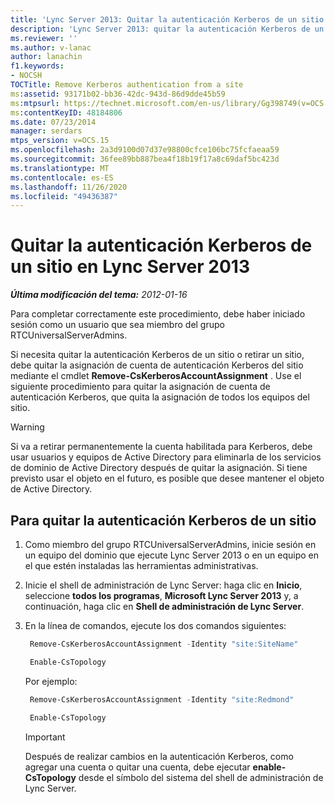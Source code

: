 ```yaml
---
title: 'Lync Server 2013: Quitar la autenticación Kerberos de un sitio'
description: 'Lync Server 2013: quitar la autenticación Kerberos de un sitio.'
ms.reviewer: ''
ms.author: v-lanac
author: lanachin
f1.keywords:
- NOCSH
TOCTitle: Remove Kerberos authentication from a site
ms:assetid: 93171b02-bb36-42dc-943d-86d9dde45b59
ms:mtpsurl: https://technet.microsoft.com/en-us/library/Gg398749(v=OCS.15)
ms:contentKeyID: 48184806
ms.date: 07/23/2014
manager: serdars
mtps_version: v=OCS.15
ms.openlocfilehash: 2a3d9100d07d37e98800cfce106bc75fcfaeaa59
ms.sourcegitcommit: 36fee89bb887bea4f18b19f17a8c69daf5bc423d
ms.translationtype: MT
ms.contentlocale: es-ES
ms.lasthandoff: 11/26/2020
ms.locfileid: "49436387"
---
```

# <a name="in-lync-server-2013-remove-kerberos-authentication-from-a-site"></a>Quitar la autenticación Kerberos de un sitio en Lync Server 2013

<div data-xmlns="http://www.w3.org/1999/xhtml">

<div class="topic" data-xmlns="http://www.w3.org/1999/xhtml" data-msxsl="urn:schemas-microsoft-com:xslt" data-cs="https://msdn.microsoft.com/">

<div data-asp="https://msdn2.microsoft.com/asp">



</div>

<div id="mainSection">

<div id="mainBody">

<span> </span>

_**Última modificación del tema:** 2012-01-16_

Para completar correctamente este procedimiento, debe haber iniciado sesión como un usuario que sea miembro del grupo RTCUniversalServerAdmins.

Si necesita quitar la autenticación Kerberos de un sitio o retirar un sitio, debe quitar la asignación de cuenta de autenticación Kerberos del sitio mediante el cmdlet **Remove-CsKerberosAccountAssignment** . Use el siguiente procedimiento para quitar la asignación de cuenta de autenticación Kerberos, que quita la asignación de todos los equipos del sitio.

<div class=" ">


> [!WARNING]  
> Si va a retirar permanentemente la cuenta habilitada para Kerberos, debe usar usuarios y equipos de Active Directory para eliminarla de los servicios de dominio de Active Directory después de quitar la asignación. Si tiene previsto usar el objeto en el futuro, es posible que desee mantener el objeto de Active Directory.



</div>

<div>

## <a name="to-remove-kerberos-authentication-from-a-site"></a>Para quitar la autenticación Kerberos de un sitio

1.  Como miembro del grupo RTCUniversalServerAdmins, inicie sesión en un equipo del dominio que ejecute Lync Server 2013 o en un equipo en el que estén instaladas las herramientas administrativas.

2.  Inicie el shell de administración de Lync Server: haga clic en **Inicio**, seleccione **todos los programas**, **Microsoft Lync Server 2013** y, a continuación, haga clic en **Shell de administración de Lync Server**.

3.  En la línea de comandos, ejecute los dos comandos siguientes:
    
       ```PowerShell
        Remove-CsKerberosAccountAssignment -Identity "site:SiteName"
       ```
    
       ```PowerShell
        Enable-CsTopology
       ```
    
    Por ejemplo:
    
       ```PowerShell
        Remove-CsKerberosAccountAssignment -Identity "site:Redmond"
       ```
    
       ```PowerShell
        Enable-CsTopology
       ```
    
    <div class=" ">
    

    > [!IMPORTANT]  
    > Después de realizar cambios en la autenticación Kerberos, como agregar una cuenta o quitar una cuenta, debe ejecutar <STRONG>enable-CsTopology</STRONG> desde el símbolo del sistema del shell de administración de Lync Server.

    
    </div>

</div>

</div>

<span> </span>

</div>

</div>

</div>

